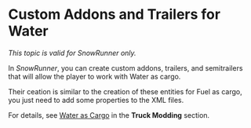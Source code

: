 # Custom Addons and Trailers for Water

*This topic is valid for SnowRunner only.*

In *SnowRunner*, you can create custom addons, trailers, and semitrailers that will allow the player to work with Water as cargo.

Their ceation is similar to the creation of these entities for Fuel as cargo, you just need to add some properties to the XML files.

For details, see [Water as Cargo](./../../../truck_modding/additional_info_on_trucks/water_as_cargo/water_as_cargo.md) in the **Truck Modding** section.

